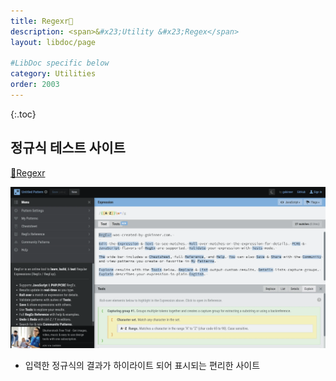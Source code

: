 ```yaml
---
title: Regexr🔗
description: <span>&#x23;Utility &#x23;Regex</span>
layout: libdoc/page

#LibDoc specific below
category: Utilities
order: 2003
---
```

{:.toc}
## 정규식 테스트 사이트
[🔗Regexr](https://regexr.com/)

![](/assets/docs/2000_Utilities/2003/1.webp)

* 입력한 정규식의 결과가 하이라이트 되어 표시되는 편리한 사이트